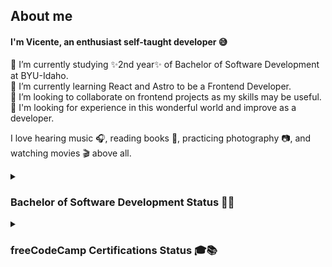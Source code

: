 ## About me

<!--
**vicentemferrer/vicentemferrer** is a ✨ _special_ ✨ repository because its `README.md` (this file) appears on your GitHub profile.
-->

#### I'm Vicente, an enthusiast self-taught developer 😅

🔭 I’m currently studying ✨2nd year✨ of Bachelor of Software Development at BYU-Idaho. <br />
🌱 I’m currently learning React and Astro to be a Frontend Developer. <br />
👯 I’m looking to collaborate on frontend projects as my skills may be useful. <br />
🌟 I'm looking for experience in this wonderful world and improve as a developer. <br />

I love hearing music 🎧, reading books 📖, practicing photography 📷, and watching movies 🎬 above all.

<details><summary><h3>Bachelor of Software Development Status 👏🥳</h3></summary>

  #### Web and Computer Programming
  ![](https://geps.dev/progress/100)
  | Course Code | Subject                          | Technology / Language / Topic   | Term        | Completed?               |
  |-------------|----------------------------------|---------------------------------|-------------|--------------------------|
  |   CSE 110   | Programming with Building Blocks | Python 🐍                      | Winter 2023 | <ul><li>[X] YES</li></ul> |
  |   CSE 111   | Programming with Functions       | Python 🐍                      | Spring 2023 | <ul><li>[X] YES</li></ul> |
  |   WDD 130   | Web Fundamentals                 | HTML&CSS 🌐                    | Spring 2023 | <ul><li>[X] YES</li></ul> |
  |   CSE 210   | Programming with Classes         | C# 🖥                           | Fall 2023   | <ul><li>[X] YES</li></ul> |
  |   CSE 121B  | Javascript Language              | JavaScript ⚙                   | Fall 2023   | <ul><li>[X] YES</li></ul> |
  |   WDD 230   | Web Frontend Development 1       | Testing & DevTools 🛠🚀        | Winter 2024 | <ul><li>[X] YES</li></ul> |
  
  #### Web Development
  ![](https://geps.dev/progress/40)
  | Course Code | Subject                          | Technology / Language / Topic   | Term        | Completed?               |
  |-------------|----------------------------------|---------------------------------|-------------|--------------------------|
  |   CIT 111   | Introduction to Databases        | MySQL / SQL 💾                  | Fall 2023   | <ul><li>[X] YES</li></ul> |
  |   WDD 330   | Web Frontend Development 2       | JavaScript / Trello 🌐🗃        | Fall 2024   | <ul><li>[ ] NO</li></ul> |
  |   CSE 340   | Web Backend Development          | NodeJS / JavaScript 🟩🔐       | Fall 2024   | <ul><li>[X] YES</li></ul> |
  |   CSE 341   | Web Services                     | Express / MongoDB / GraphQL 🦺  | Fall 2024   | <ul><li>[ ] NO</li></ul> |
  |   WDD 430   | Web Full-stack Development       | React / Next.js / TypeScript 🧰 | Winter 2025 | <ul><li>[ ] NO</li></ul> |
  
  #### Software Development
  ![](https://geps.dev/progress/0)
  | Course Code | Subject                          | Technology / Language / Topic   | Term        | Completed?               |
  |-------------|----------------------------------|---------------------------------|-------------|--------------------------|
  |   CSE 212   | Programming w/Data Struct        | ...                             | Spring 2025 | <ul><li>[ ] NO</li></ul> |
  |   CSE 270   | Software Testing                 | ...                             | Spring 2025 | <ul><li>[ ] NO</li></ul> |
  |   CSE 300   | Professional Readiness           | ...                             | Spring 2025 | <ul><li>[ ] NO</li></ul> |
  |   CSE 310   | Applied Programming              | ...                             | Spring 2025 | <ul><li>[ ] NO</li></ul> |
  |   CSE 325   | .NET Software Development        | ...                             | 2025        | <ul><li>[ ] NO</li></ul> |
  |   CSE 370   | Software Eng. Principles         | ...                             | 2025        | <ul><li>[ ] NO</li></ul> |

  #### General Education
  ![](https://geps.dev/progress/65)
  | Course Code | Subject                                       | Term        | Completed?                |
  |-------------|-----------------------------------------------|-------------|---------------------------|
  |  PC 101     | Life Skills                                   | Spring 2022 | <ul><li>[X] YES</li></ul> |
  |  PC 102     | Professional Skills                           | Fall 2022   | <ul><li>[X] YES</li></ul> |
  |  PC 103     | University Skills                             | Winter 2023 | <ul><li>[X] YES</li></ul> |
  |  GS 170     | Career Development                            | Fall 2023   | <ul><li>[X] YES</li></ul> |
  |  ENG 150    | Writing and Reasoning Foundations             | Winter 2024 | <ul><li>[X] YES</li></ul> |
  |  MATH 108X  | Math for the Real World                       | Winter 2024 | <ul><li>[X] YES</li></ul> |
  |  REL 200C   | The Eternal Family                            | Fall 2022   | <ul><li>[X] YES</li></ul> |
  |  REL 225C   | Foundations of the Restoration                | Fall 2022   | <ul><li>[X] YES</li></ul> |
  |  REL 250C   | Jesus Christ Everlasting Gospel               | Fall 2023   | <ul><li>[X] YES</li></ul> |
  |  REL 275C   | Teachings and Doctrines of the Book of Mormon | Spring 2022 | <ul><li>[X] YES</li></ul> |
  |  REL 121    | The Book of Mormon (1 Nephi to Alma 30)       | Fall 2022   | <ul><li>[X] YES</li></ul> |
  |  REL 122    | The Book of Mormon (Alma 30 to Moroni)        | Winter 2022 | <ul><li>[X] YES</li></ul> |
  |  REL 211    | The New Testament                             | Winter 2023 | <ul><li>[X] YES</li></ul> |
  |  BUS 301    | Advanced Writing in Professional Contexts     | Fall 2024   | <ul><li>[X] YES</li></ul>  |
  |  BUS 321    | Organizational Leadership                     | Winter 2025 | <ul><li>[ ] NO</li></ul>  |
  |  FCS 160    | Home and Family Resource Management           | ...         | <ul><li>[ ] NO</li></ul>  |
  |  GESCI 110  | Sustaining Human Life                         | ...         | <ul><li>[ ] NO</li></ul>  |
  |  HUM 110    | Discovery and Discernment Through the Arts    | ...         | <ul><li>[ ] NO</li></ul>  |
  |  PEACE 101  | Conflict and Peace                            | ...         | <ul><li>[ ] NO</li></ul>  |
  |  PUBH 132   | Personal Health and Wellness                  | ...         | <ul><li>[ ] NO</li></ul>  |
  |  ...        | ...                                           | ...         | <ul><li>[ ] NO</li></ul>  |
</details>
<details>
  <summary>
    <h3>freeCodeCamp Certifications Status 🎓📚</h3>
  </summary>

  #### Responsive Web Design
  ![](https://geps.dev/progress/100)
  | Certificate Projects             | Project URL                | Completed?                |
  |----------------------------------|----------------------------|---------------------------|
  | Survey Form                      | [Open ↗][survey_link]      | <ul><li>[X] YES</li></ul> |
  | Tribute Page                     | [Open ↗][tribute_link]     | <ul><li>[X] YES</li></ul> |
  | Technical Documentation Page     | [Open ↗][docs_link]        | <ul><li>[X] YES</li></ul> |
  | Product Landing Page             | [Open ↗][landing_link]     | <ul><li>[X] YES</li></ul> |
  | Personal Portfolio Webpage       | [Open ↗][portfolio_link]   | <ul><li>[X] YES</li></ul> |

  [survey_link]: https://vicentemferrer.github.io/build-a-survey-form/
  [tribute_link]: https://vicentemferrer.github.io/build-a-tribute-page/
  [docs_link]: https://vicentemferrer.github.io/build-a-technical-documentation-page/
  [landing_link]: https://vicentemferrer.github.io/build-a-product-landing-page/
  [portfolio_link]: https://vicentemferrer.000webhostapp.com/
  
  #### JavaScript Algorithms and Data Structures
  ![](https://geps.dev/progress/100)
  | Certificate Projects             | Project URL                | Completed?                |
  |----------------------------------|----------------------------|---------------------------|
  | Palindrome Checker               | Not Available              | <ul><li>[X] YES</li></ul> |
  | Roman Numeral Converter          | Not Available              | <ul><li>[X] YES</li></ul> |
  | Caesars Cipher                   | Not Available              | <ul><li>[X] YES</li></ul> |
  | Telephone Number Validator       | Not Available              | <ul><li>[X] YES</li></ul> |
  | Cash Register                    | Not Available              | <ul><li>[X] YES</li></ul> |
  
  #### Front End Development Libraries
  ![](https://geps.dev/progress/100)
  | Certificate Projects             | Project URL                | Completed?                |
  |----------------------------------|----------------------------|---------------------------|
  | Build a Random Quote Machine     | [Open ↗][rand_quot_link]   | <ul><li>[X] YES</li></ul> |
  | Build a Markdown Previewer       | [Open ↗][md_prev_link]     | <ul><li>[X] YES</li></ul> |
  | Build a Drum Machine             | [Open ↗][drum_mach_link]   | <ul><li>[X] YES</li></ul> |
  | Build a JavaScript Calculator    | [Open ↗][js_calc_link]     | <ul><li>[X] YES</li></ul> |
  | Build a 25 + 5 Clock             | [Open ↗][pomodoro_link]    | <ul><li>[X] YES</li></ul> |

  [rand_quot_link]: https://vicentemferrer.github.io/random-quote-machine.v2/
  [md_prev_link]: https://vicentemferrer.github.io/markdown-previewer/
  [drum_mach_link]: https://vicentemferrer.github.io/react-drum-machine/
  [js_calc_link]: https://vicentemferrer.github.io/javascript-calculator/
  [pomodoro_link]: https://vicentemferrer.github.io/pomodoro-clock/

  #### Data Visualization
  ![](https://geps.dev/progress/20)
  | Certificate Projects                    | Project URL                 | Completed?                |
  |-----------------------------------------|-----------------------------|---------------------------|
  | Visualize Data with a Bar Chart         | [Open ↗][bar_link]          | <ul><li>[X] YES</li></ul> |
  | Visualize Data with a Scatterplot Graph | [In progress][scatter_link] | <ul><li>[ ] NO</li></ul> |
  | Visualize Data with a Heat Map          | [In progress][map_link]     | <ul><li>[ ] NO</li></ul> |
  | Visualize Data with a Choropleth Map    | [In progress][choro_link]   | <ul><li>[ ] NO</li></ul> |
  | Visualize Data with a Treemap Diagram   | [In progress][diagram_link] | <ul><li>[ ] NO</li></ul> |

  [bar_link]: https://vicentemferrer.github.io/gdp-bar-chart/
  [scatter_link]: https://vicentemferrer.github.io/doping-scatterplot-graph/
  [map_link]: ""
  [choro_link]: ""
  [diagram_link]: ""

  #### Back End Development and APIs
  ![](https://geps.dev/progress/40)
  | Certificate Projects                    | Project URL                  | Completed?                |
  |-----------------------------------------|------------------------------|---------------------------|
  | Timestamp Microservice                  | [Open ↗][timestamp_link]     | <ul><li>[X] YES</li></ul> |
  | Request Header Parser Microservice      | [Open ↗][header_link]        | <ul><li>[X] YES</li></ul> |
  | URL Shortener Microservice              | [In progress][url_link]      | <ul><li>[ ] NO</li></ul>  |
  | Exercise Tracker                        | [In progress][tracker_link]  | <ul><li>[ ] NO</li></ul>  |
  | File Metadata Microservice              | [In progress][metadata_link] | <ul><li>[ ] NO</li></ul>  |

  [timestamp_link]: https://timestamp-microservice-htso.onrender.com/
  [header_link]: https://headerparser-microservice-ay61.onrender.com/
  [url_link]: ""
  [tracker_link]: ""
  [metadata_link]: ""

  #### Foundational C# with Microsoft
  ![](https://geps.dev/progress/71)
  | Modules                                            | Module Units | Completed?                |
  |----------------------------------------------------|--------------|---------------------------|
  | Write Your First Code Using C#                     | 7            | <ul><li>[X] YES</li></ul> |
  | Create and Run Simple C# Console Applications      | 8            | <ul><li>[X] YES</li></ul> |
  | Add Logic to C# Console Applications               | 8            | <ul><li>[X] YES</li></ul> |
  | Work with Variable Data in C# Console Applications | 8            | <ul><li>[X] YES</li></ul> |
  | Create Methods in C# Console Applications          | 6            | <ul><li>[X] YES</li></ul> |
  | Debug C# Console Applications                      | 7            | <ul><li>[ ] NO</li></ul>  |
  | Foundational C# with Microsoft Certification Exam  | 1            | <ul><li>[ ] NO</li></ul>  |
</details>

